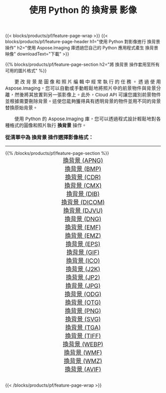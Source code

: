﻿---
title: 使用 Python 的 換背景 影像 
weight: 3920
url: /zh-hant/python-net/change-background/ 
lang: zh-hant
langdirlevel: 2
locales: zh-hans,ja,it,ru,de,es,fr,nl,id,lt,pl,pt,vi,tr,ko,zh-hant,ar,hi,th,sv,cs,uk,he
description: 使用您自己的 Python 應用程式和伺服器 API 將 Aspose.Imaging 庫套用至 換背景 圖像和照片。
---

{{< blocks/products/pf/feature-page-wrap >}}
{{< blocks/products/pf/feature-page-header h1="使用 Python 對影像進行 換背景 操作" h2="使用 Aspose.Imaging 庫透過您自己的 Python 應用程式產生 換背景 映像" downloadText="下載" >}}


{{% blocks/products/pf/feature-page-section  h2="將 換背景 操作套用至所有可用的圖片格式" %}}
<p align="justify" style="text-indent:2em;font-size:15px;">
更改背景是圖像和照片編輯中經常執行的任務。透過使用 Aspose.Imaging，您可以自動或手動輕鬆地將照片中的前景物件與背景分離，然後將其放置到另一張影像上。此外，Cloud API 可讓您識別前景物件並根據需要刪除背景。這使您能夠獲得具有透明背景的物件並用不同的背景替換原始背景。
</p>
<p align="justify" style="text-indent:2em;font-size:15px;">
使用 Python 的 Aspose.Imaging 庫，您可以透過程式設計輕鬆地對各種格式的圖像和照片執行 <b>換背景</b> 操作。
</p>
<h3 style="margin-top:16px;">
從清單中為 換背景 操作選擇影像格式：
</h3>
<hr/>
{{% /blocks/products/pf/feature-page-section %}}
<div class="container-fluid productfamilypage bg-gray">
    <div class="convertypes bg-gray agp-content section">
        <div class="container">
		<div class="row other-converters" style="gap: 10px;font-size: 19px;text-align:center;">
		    <div class='col-md-3 other-converter remove-lp remove-rp'><a href="/imaging/zh-hant/python-net/change-background/apng/" style="padding:15px;">換背景 (APNG)</a></div><div class='col-md-3 other-converter remove-lp remove-rp'><a href="/imaging/zh-hant/python-net/change-background/bmp/" style="padding:15px;">換背景 (BMP)</a></div><div class='col-md-3 other-converter remove-lp remove-rp'><a href="/imaging/zh-hant/python-net/change-background/cdr/" style="padding:15px;">換背景 (CDR)</a></div><div class='col-md-3 other-converter remove-lp remove-rp'><a href="/imaging/zh-hant/python-net/change-background/cmx/" style="padding:15px;">換背景 (CMX)</a></div><div class='col-md-3 other-converter remove-lp remove-rp'><a href="/imaging/zh-hant/python-net/change-background/dib/" style="padding:15px;">換背景 (DIB)</a></div><div class='col-md-3 other-converter remove-lp remove-rp'><a href="/imaging/zh-hant/python-net/change-background/dicom/" style="padding:15px;">換背景 (DICOM)</a></div><div class='col-md-3 other-converter remove-lp remove-rp'><a href="/imaging/zh-hant/python-net/change-background/djvu/" style="padding:15px;">換背景 (DJVU)</a></div><div class='col-md-3 other-converter remove-lp remove-rp'><a href="/imaging/zh-hant/python-net/change-background/dng/" style="padding:15px;">換背景 (DNG)</a></div><div class='col-md-3 other-converter remove-lp remove-rp'><a href="/imaging/zh-hant/python-net/change-background/emf/" style="padding:15px;">換背景 (EMF)</a></div><div class='col-md-3 other-converter remove-lp remove-rp'><a href="/imaging/zh-hant/python-net/change-background/emz/" style="padding:15px;">換背景 (EMZ)</a></div><div class='col-md-3 other-converter remove-lp remove-rp'><a href="/imaging/zh-hant/python-net/change-background/eps/" style="padding:15px;">換背景 (EPS)</a></div><div class='col-md-3 other-converter remove-lp remove-rp'><a href="/imaging/zh-hant/python-net/change-background/gif/" style="padding:15px;">換背景 (GIF)</a></div><div class='col-md-3 other-converter remove-lp remove-rp'><a href="/imaging/zh-hant/python-net/change-background/ico/" style="padding:15px;">換背景 (ICO)</a></div><div class='col-md-3 other-converter remove-lp remove-rp'><a href="/imaging/zh-hant/python-net/change-background/j2k/" style="padding:15px;">換背景 (J2K)</a></div><div class='col-md-3 other-converter remove-lp remove-rp'><a href="/imaging/zh-hant/python-net/change-background/jp2/" style="padding:15px;">換背景 (JP2)</a></div><div class='col-md-3 other-converter remove-lp remove-rp'><a href="/imaging/zh-hant/python-net/change-background/jpg/" style="padding:15px;">換背景 (JPG)</a></div><div class='col-md-3 other-converter remove-lp remove-rp'><a href="/imaging/zh-hant/python-net/change-background/odg/" style="padding:15px;">換背景 (ODG)</a></div><div class='col-md-3 other-converter remove-lp remove-rp'><a href="/imaging/zh-hant/python-net/change-background/otg/" style="padding:15px;">換背景 (OTG)</a></div><div class='col-md-3 other-converter remove-lp remove-rp'><a href="/imaging/zh-hant/python-net/change-background/png/" style="padding:15px;">換背景 (PNG)</a></div><div class='col-md-3 other-converter remove-lp remove-rp'><a href="/imaging/zh-hant/python-net/change-background/svg/" style="padding:15px;">換背景 (SVG)</a></div><div class='col-md-3 other-converter remove-lp remove-rp'><a href="/imaging/zh-hant/python-net/change-background/tga/" style="padding:15px;">換背景 (TGA)</a></div><div class='col-md-3 other-converter remove-lp remove-rp'><a href="/imaging/zh-hant/python-net/change-background/tiff/" style="padding:15px;">換背景 (TIFF)</a></div><div class='col-md-3 other-converter remove-lp remove-rp'><a href="/imaging/zh-hant/python-net/change-background/webp/" style="padding:15px;">換背景 (WEBP)</a></div><div class='col-md-3 other-converter remove-lp remove-rp'><a href="/imaging/zh-hant/python-net/change-background/wmf/" style="padding:15px;">換背景 (WMF)</a></div><div class='col-md-3 other-converter remove-lp remove-rp'><a href="/imaging/zh-hant/python-net/change-background/wmz/" style="padding:15px;">換背景 (WMZ)</a></div><div class='col-md-3 other-converter remove-lp remove-rp'><a href="/imaging/zh-hant/python-net/change-background/avif/" style="padding:15px;">換背景 (AVIF)</a></div>
                </div>
        </div>
    </div>
</div>
<br/>

{{< /blocks/products/pf/feature-page-wrap >}}
